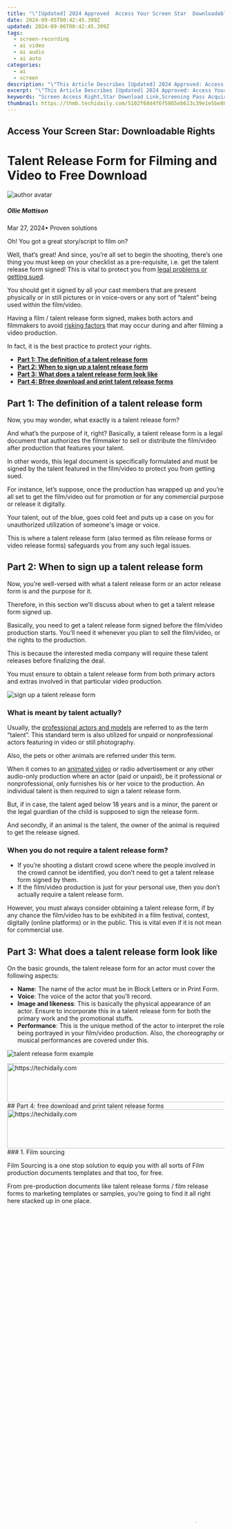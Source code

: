 ```yaml
---
title: "\"[Updated] 2024 Approved  Access Your Screen Star  Downloadable Rights\""
date: 2024-09-05T00:42:45.399Z
updated: 2024-09-06T00:42:45.399Z
tags: 
  - screen-recording
  - ai video
  - ai audio
  - ai auto
categories: 
  - ai
  - screen
description: "\"This Article Describes [Updated] 2024 Approved: Access Your Screen Star: Downloadable Rights\""
excerpt: "\"This Article Describes [Updated] 2024 Approved: Access Your Screen Star: Downloadable Rights\""
keywords: "Screen Access Right,Star Download Link,Screening Pass Acquired,Digital Rights Available,Obtain Screen Share,Video Screen Permission,Downloadable View Privilege"
thumbnail: https://thmb.techidaily.com/5102f68d4f6f5865eb613c39e1e5be805ea96bcf031e721bf44a46da711c7234.jpg
---
```


## Access Your Screen Star: Downloadable Rights

# Talent Release Form for Filming and Video to Free Download

![author avatar](https://images.wondershare.com/filmora/article-images/ollie-mattison.jpg)

##### Ollie Mattison

 Mar 27, 2024• Proven solutions

 Oh! You got a great story/script to film on?

 Well, that’s great! And since, you’re all set to begin the shooting, there’s one thing you must keep on your checklist as a pre-requisite, i.e. get the talent release form signed! This is vital to protect you from [legal problems or getting sued](https://www.indieclear.com/resources/film-lawsuits).

 You should get it signed by all your cast members that are present physically or in still pictures or in voice-overs or any sort of “talent” being used within the film/video.

 Having a film / talent release form signed, makes both actors and filmmakers to avoid [risking factors](https://www.insurancejournal.com/magazines/mag-features/2006/08/21/72326.htm) that may occur during and after filming a video production.

 In fact, it is the best practice to protect your rights.

* [**Part 1: The definition of a talent release form**](#part1)
* [**Part 2: When to sign up a talent release form**](#part2)
* [**Part 3: What does a talent release form look like**](#part3)
* [**Part 4: Bfree download and print talent release forms**](#part4)

## Part 1: The definition of a talent release form

 Now, you may wonder, what exactly is a talent release form?

 And what’s the purpose of it, right? Basically, a talent release form is a legal document that authorizes the filmmaker to sell or distribute the film/video after production that features your talent.

 In other words, this legal document is specifically formulated and must be signed by the talent featured in the film/video to protect you from getting sued.

 For instance, let’s suppose, once the production has wrapped up and you’re all set to get the film/video out for promotion or for any commercial purpose or release it digitally.

 Your talent, out of the blue, goes cold feet and puts up a case on you for unauthorized utilization of someone's image or voice.

 This is where a talent release form (also termed as film release forms or video release forms) safeguards you from any such legal issues.

## Part 2: When to sign up a talent release form

 Now, you’re well-versed with what a talent release form or an actor release form is and the purpose for it.

 Therefore, in this section we’ll discuss about when to get a talent release form signed up.

 Basically, you need to get a talent release form signed before the film/video production starts. You’ll need it whenever you plan to sell the film/video, or the rights to the production.

 This is because the interested media company will require these talent releases before finalizing the deal.

 You must ensure to obtain a talent release form from both primary actors and extras involved in that particular video production.

![sign up a talent release form](https://images.wondershare.com/filmora/filmorapro/sign-talent-release-form.jpg)

### What is meant by talent actually?

 Usually, the [professional actors and models](https://www.consumeraffairs.com/modeling/) are referred to as the term “talent”. This standard term is also utilized for unpaid or nonprofessional actors featuring in video or still photography.

 Also, the pets or other animals are referred under this term.

 When it comes to an [animated video](https://tools.techidaily.com/wondershare/filmora/download/) or radio advertisement or any other audio-only production where an actor (paid or unpaid), be it professional or nonprofessional, only furnishes his or her voice to the production. An individual talent is then required to sign a talent release form.

 But, if in case, the talent aged below 18 years and is a minor, the parent or the legal guardian of the child is supposed to sign the release form.

 And secondly, if an animal is the talent, the owner of the animal is required to get the release signed.

### When you do not require a talent release form?

* If you’re shooting a distant crowd scene where the people involved in the crowd cannot be identified, you don’t need to get a talent release form signed by them.
* If the film/video production is just for your personal use, then you don’t actually require a talent release form.

 However, you must always consider obtaining a talent release form, if by any chance the film/video has to be exhibited in a film festival, contest, digitally (online platforms) or in the public. This is vital even if it is not mean for commercial use.

## Part 3: What does a talent release form look like

 On the basic grounds, the talent release form for an actor must cover the following aspects:

* **Name**: The name of the actor must be in Block Letters or in Print Form.
* **Voice**: The voice of the actor that you’ll record.
* **Image and likeness**: This is basically the physical appearance of an actor. Ensure to incorporate this in a talent release form for both the primary work and the promotional stuffs.
* **Performance**: This is the unique method of the actor to interpret the role being portrayed in your film/video production. Also, the choreography or musical performances are covered under this.

![talent release form example](https://images.wondershare.com/filmora/filmorapro/talent-release-form-example.jpg)

<!-- affiliate ads begin -->
<a href="https://jalbum-affiliate-program.sjv.io/c/5597632/1584040/17916" target="_top" id="1584040">
  <img src="//a.impactradius-go.com/display-ad/17916-1584040" border="0" alt="https://techidaily.com" width="728" height="90"/>
</a>
<img height="0" width="0" src="https://jalbum-affiliate-program.sjv.io/i/5597632/1584040/17916" style="position:absolute;visibility:hidden;" border="0" />
<!-- affiliate ads end -->
## Part 4: free download and print talent release forms

<!-- affiliate ads begin -->
<a href="https://aligracehair.sjv.io/c/5597632/2036501/19272" target="_top" id="2036501">
  <img src="//a.impactradius-go.com/display-ad/19272-2036501" border="0" alt="https://techidaily.com" width="728" height="90"/>
</a>
<img height="0" width="0" src="https://aligracehair.sjv.io/i/5597632/2036501/19272" style="position:absolute;visibility:hidden;" border="0" />
<!-- affiliate ads end -->
### 1. Film sourcing

 Film Sourcing is a one stop solution to equip you with all sorts of Film production documents templates and that too, for free.

 From pre-production documents like talent release forms / film release forms to marketing templates or samples, you’re going to find it all right here stacked up in one place.

<!-- affiliate ads begin -->
<span id="1531879">
					<video width="864" height="1536" style="cursor:pointer"
           poster="//a.impactradius-go.com/display-clicktoplayimage/1531879.png"
           onclick="if(!this.playClicked){this.play();this.setAttribute('controls',true);this.playClicked=true;}">
	   <source src="//a.impactradius-go.com/display-ad/16446-1531879">
	   <img src="//a.impactradius-go.com/display-clicktoplayimage/1531879.png" style="border: none; height: 100%; width: 100%; object-fit: contain">
	</video>
	<div style="width:540px;text-align:center"><a href="javascript:window.open(decodeURIComponent('https%3A%2F%2Flaganoo.pxf.io%2Fc%2F5597632%2F1531879%2F16446'), '_blank');void(0);">Click here</a></div>
</span>
<img height="0" width="0" src="https://imp.pxf.io/i/5597632/1531879/16446" style="position:absolute;visibility:hidden;" border="0" />
<!-- affiliate ads end -->
### 2. 123FormBuilder

 Next, we have mentioned the 123FormBuilder that offers you free talent / video release forms.

 With this film release form template you are enabled to modify it as depending upon your requirements and then publish it over your website.

 Making the process absolutely digital and that too, in just a matter of few seconds.

 Moreover, you need to do any sort of coding to implement it over your website! What’s more? Well, you can also add multiple recipients, functionality to upload files and much more.

![123FormBuilder](https://images.wondershare.com/filmora/filmorapro/123FormBuilder.jpg)

<!-- affiliate ads begin -->
<a href="https://aligracehair.sjv.io/c/5597632/1972698/19272" target="_top" id="1972698">
  <img src="//a.impactradius-go.com/display-ad/19272-1972698" border="0" alt="https://techidaily.com" width="728" height="90"/>
</a>
<img height="0" width="0" src="https://aligracehair.sjv.io/i/5597632/1972698/19272" style="position:absolute;visibility:hidden;" border="0" />
<!-- affiliate ads end -->
<!-- affiliate ads begin -->
<a href="https://aligracehair.sjv.io/c/5597632/1934292/19272" target="_top" id="1934292">
  <img src="//a.impactradius-go.com/display-ad/19272-1934292" border="0" alt="https://techidaily.com" width="728" height="90"/>
</a>
<img height="0" width="0" src="https://aligracehair.sjv.io/i/5597632/1934292/19272" style="position:absolute;visibility:hidden;" border="0" />
<!-- affiliate ads end -->
### 3. Social Brite

 Social Brite offers a basic template of an Actor / Model / talent release form for filmmakers or still photographers.

 You can simply copy the content from the aforementioned URL, paste it over a word document, and get it modified as per your preference. Print it and get it signed to protect your rights, simple as that.

<!-- affiliate ads begin -->
<a href="https://sentrypc.7eer.net/c/5597632/398455/3022" target="_top" id="398455">
  <img src="//a.impactradius-go.com/display-ad/3022-398455" border="0" alt="https://techidaily.com" width="728" height="90"/>
</a>
<img height="0" width="0" src="https://sentrypc.7eer.net/i/5597632/398455/3022" style="position:absolute;visibility:hidden;" border="0" />
<!-- affiliate ads end -->
### 4. PDF filler

 PDF filler is another website that offers fillable film / video / talent release forms templates.

 You can easily download the 32 most popular release forms. Simply click on the required form, fill it as per your requirement and then download it in a print ready format.

 Or, you can directly send it to the actor’s email to get it signed.

![PDF filler](https://images.wondershare.com/filmora/filmorapro/pdf-filler.jpg)

## Bottom Line

 With all this comprehensive information on talent release forms, it’s now time to conclude the discussion. We now firmly believe that you now understand well about talent / film release forms and the need of it to protect your rights. Happy Shooting!

![author avatar](https://images.wondershare.com/filmora/article-images/ollie-mattison.jpg)

Ollie Mattison

Ollie Mattison is a writer and a lover of all things video.

Follow @Ollie Mattison


<ins class="adsbygoogle"
     style="display:block"
     data-ad-format="autorelaxed"
     data-ad-client="ca-pub-7571918770474297"
     data-ad-slot="1223367746"></ins>



<ins class="adsbygoogle"
     style="display:block"
     data-ad-client="ca-pub-7571918770474297"
     data-ad-slot="8358498916"
     data-ad-format="auto"
     data-full-width-responsive="true"></ins>






<span class="atpl-alsoreadstyle">Also read:</span>
<div><ul>
<li><a href="https://fox-friendly.techidaily.com/new-17-transformative-metaverse-trials-explained/"><u>[New] 17 Transformative Metaverse Trials Explained</u></a></li>
<li><a href="https://fox-friendly.techidaily.com/new-an-in-depth-look-at-basic-and-simplified-hdr-photography-for-2024/"><u>[New] An In-Depth Look at Basic and Simplified HDR Photography for 2024</u></a></li>
<li><a href="https://fox-friendly.techidaily.com/new-auditory-artistry-in-radio-plays/"><u>[New] Auditory Artistry in Radio Plays</u></a></li>
<li><a href="https://fox-friendly.techidaily.com/new-exploring-the-ai-driven-shooting-modes-in-todays-cameras/"><u>[New] Exploring the AI-Driven Shooting Modes in Today's Cameras</u></a></li>
<li><a href="https://fox-friendly.techidaily.com/new-from-concept-to-reality-selecting-top-3d-animators-software/"><u>[New] From Concept to Reality  Selecting Top 3D Animators' Software</u></a></li>
<li><a href="https://fox-friendly.techidaily.com/new-navigate-your-musical-library-effortlessly-top-6-android-apps/"><u>[New] Navigate Your Musical Library Effortlessly - Top 6 Android Apps</u></a></li>
<li><a href="https://youtube-tips.techidaily.com/erfect-your-strategy-top-rated-techniques-for-video-marketing/"><u>[New] Perfect Your Strategy  Top-Rated Techniques for Video Marketing</u></a></li>
<li><a href="https://fox-friendly.techidaily.com/new-propel-your-tiktok-presence-with-accurate-profile-numbers-for-2024/"><u>[New] Propel Your TikTok Presence with Accurate Profile Numbers for 2024</u></a></li>
<li><a href="https://fox-friendly.techidaily.com/new-revealing-graphic-excellence-our-top-10-design-tool-list/"><u>[New] Revealing Graphic Excellence  Our Top 10 Design Tool List</u></a></li>
<li><a href="https://fox-friendly.techidaily.com/updated-2024-approved-actionable-guide-xml-to-srt-conversion-techniques/"><u>[Updated] 2024 Approved  Actionable Guide  XMl-to-Srt Conversion Techniques</u></a></li>
<li><a href="https://fox-friendly.techidaily.com/updated-2024-approved-four-essential-tips-for-acquiring-youtube-srt/"><u>[Updated] 2024 Approved  Four Essential Tips for Acquiring YouTube SRT</u></a></li>
<li><a href="https://fox-friendly.techidaily.com/updated-2024-approved-restore-lost-airdrop-functionality-with-easy-solutions-for-iosmacos/"><u>[Updated] 2024 Approved  Restore Lost Airdrop Functionality with Easy Solutions for iOS/macOS</u></a></li>
<li><a href="https://fox-friendly.techidaily.com/updated-2024-approved-the-complete-catalog-of-livestreaming-cameras-review/"><u>[Updated] 2024 Approved  The Complete Catalog of Livestreaming Cameras Review</u></a></li>
<li><a href="https://fox-friendly.techidaily.com/updated-in-2024-elevate-your-online-presence-advanced-techniques-in-zoom-video-sharing/"><u>[Updated] In 2024, Elevate Your Online Presence  Advanced Techniques in Zoom Video Sharing</u></a></li>
<li><a href="https://fox-friendly.techidaily.com/updated-in-2024-how-to-spot-and-attract-premium-videographers/"><u>[Updated] In 2024, How to Spot and Attract Premium Videographers</u></a></li>
<li><a href="https://fox-friendly.techidaily.com/updated-in-2024-slowly-fading-the-beat-a-pro-guide-for-audio-easing/"><u>[Updated] In 2024, Slowly Fading the Beat  A Pro Guide for Audio Easing</u></a></li>
<li><a href="https://fox-friendly.techidaily.com/updated-in-2024-the-ultimate-guide-to-closer-insight-in-roblox-games/"><u>[Updated] In 2024, The Ultimate Guide to Closer Insight in Roblox Games</u></a></li>
<li><a href="https://extra-support.techidaily.com/updated-keyiphones-best-podcast-players-ranked/"><u>[Updated] KeyiPhone's Best Podcast Players Ranked</u></a></li>
<li><a href="https://fox-friendly.techidaily.com/updated-masterpiece-makers-editing-images-with-invisible-text/"><u>[Updated] Masterpiece Makers  Editing Images with Invisible Text</u></a></li>
<li><a href="https://fox-info.techidaily.com/updated-quick-pace-facebook-videos-prime-extensions-tips-and-tricks-list-for-2024/"><u>[Updated] Quick-Pace Facebook Videos  Prime Extensions, Tips & Tricks List for 2024</u></a></li>
<li><a href="https://fox-friendly.techidaily.com/updated-showcasing-8-online-marvels-3d-and-luxurious-text-visuals/"><u>[Updated] Showcasing 8 Online Marvels  3D & Luxurious Text Visuals</u></a></li>
<li><a href="https://fox-friendly.techidaily.com/updated-skin-the-subject-eradicate-bg-in-affinity-for-2024/"><u>[Updated] Skin the Subject, Eradicate Bg in Affinity for 2024</u></a></li>
<li><a href="https://fox-friendly.techidaily.com/updated-virtual-realms-confrontation-the-google-vs-samsung-rivalry/"><u>[Updated] Virtual Realms Confrontation  The Google Vs. Samsung Rivalry</u></a></li>
<li><a href="https://extra-support.techidaily.com/2024-approved-mobile-mastery-an-exhaustive-look-at-androids-lightroom/"><u>2024 Approved  Mobile Mastery  An Exhaustive Look at Android’s Lightroom</u></a></li>
<li><a href="https://vp-tips.techidaily.com/2024-approved-the-premier-source-of-no-cost-creative-tools-in-ae/"><u>2024 Approved  The Premier Source of No-Cost Creative Tools in AE</u></a></li>
<li><a href="https://youtube-help.techidaily.com/2024-approved-tips-for-a-swift-checkup-of-your-youtube-sign-in/"><u>2024 Approved  Tips for a Swift Checkup of Your YouTube Sign-In</u></a></li>
<li><a href="https://activate-lock.techidaily.com/bypass-icloud-activation-lock-with-imei-code-on-iphone-14-plus-by-drfone-ios/"><u>Bypass iCloud Activation Lock with IMEI Code On iPhone 14 Plus</u></a></li>
<li><a href="https://win11-tips.techidaily.com/connectivity-through-time-leveraging-windows-7-for-windows-11-activation/"><u>Connectivity Through Time: Leveraging Windows 7 for Windows 11 Activation</u></a></li>
<li><a href="https://sound-issues.techidaily.com/fixing-dolby-digital-how-to-overcome-dolby-audio-driver-not-starting-on-windows-10/"><u>Fixing Dolby Digital: How to Overcome 'Dolby Audio Driver Not Starting' On Windows 10</u></a></li>
<li><a href="https://buynow-tips.techidaily.com/high-speed-streaming-like-never-before-with-the-amazon-fire-tv-cube/"><u>High-Speed Streaming Like Never Before with the Amazon Fire TV Cube</u></a></li>
<li><a href="https://fox-friendly.techidaily.com/in-2024-5-prime-gif-to-video-conversion-services-no-download-required/"><u>In 2024, 5 Prime GIF to Video Conversion Services, No Download Required</u></a></li>
<li><a href="https://fox-friendly.techidaily.com/in-2024-in-depth-review-the-leading-15-tripodsmounts-for-gopro/"><u>In 2024, In-Depth Review  The Leading 15 Tripods/Mounts for GoPro</u></a></li>
<li><a href="https://fox-friendly.techidaily.com/in-2024-navigating-aloneness-in-depth-review-of-3dr-tech/"><u>In 2024, Navigating Aloneness  In-Depth Review of '3DR' Tech</u></a></li>
<li><a href="https://some-approaches.techidaily.com/in-2024-techniques-for-ensuring-unbiased-decision-making/"><u>In 2024, Techniques For Ensuring Unbiased Decision-Making</u></a></li>
<li><a href="https://hardware-tips.techidaily.com/inside-insights-from-toms-hardware-showdown-cutting-edge-device-reviews/"><u>Inside Insights From Tom's Hardware Showdown - Cutting Edge Device Reviews</u></a></li>
<li><a href="https://fox-friendly.techidaily.com/mastering-live-photos-iphone-usage-tips/"><u>Mastering Live Photos  IPhone Usage Tips</u></a></li>
<li><a href="https://fox-friendly.techidaily.com/navigating-the-virtual-landscape-of-xbox-zoom-for-2024/"><u>Navigating the Virtual Landscape of Xbox Zoom for 2024</u></a></li>
<li><a href="https://extra-tips.techidaily.com/revealing-the-celestial-spectacle-top-hdr-sky-sites-ranking/"><u>Revealing the Celestial Spectacle - Top HDR Sky Sites Ranking</u></a></li>
</ul></div>
